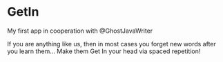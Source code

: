 # GetIn
My first app in cooperation with @GhostJavaWriter

If you are anything like us, then in most cases you forget new words after you learn them...
Make them Get In your head via spaced repetition!
